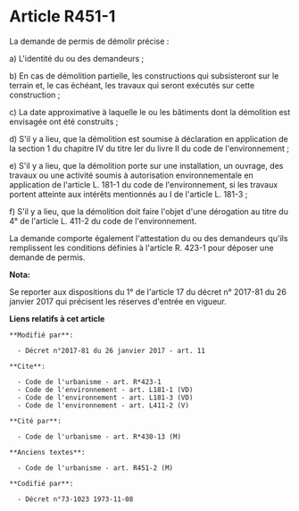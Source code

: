 # Article R451-1

La demande de permis de démolir précise : 

a) L'identité du ou des demandeurs ; 

b) En cas de démolition partielle, les constructions qui subsisteront sur le terrain et, le cas échéant, les travaux qui
seront exécutés sur cette construction ; 

c) La date approximative à laquelle le ou les bâtiments dont la démolition est envisagée ont été construits ; 

d) S'il y a lieu, que la démolition est soumise à déclaration en application de la section 1 du chapitre IV du titre Ier du
livre II du code de l'environnement ; 

e) S'il y a lieu, que la démolition porte sur une installation, un ouvrage, des travaux ou une activité soumis à autorisation
environnementale en application de l'article L. 181-1 du code de l'environnement, si les travaux portent atteinte aux
intérêts mentionnés au I de l'article L. 181-3 ; 

f) S'il y a lieu, que la démolition doit faire l'objet d'une dérogation au titre du 4° de l'article L. 411-2 du code de
l'environnement. 

La demande comporte également l'attestation du ou des demandeurs qu'ils remplissent les conditions définies à l'article R.
423-1 pour déposer une demande de permis.

**Nota:**

Se reporter aux dispositions du 1° de l'article 17 du décret n° 2017-81 du 26 janvier 2017 qui précisent les réserves
d'entrée en vigueur.

**Liens relatifs à cet article**

	**Modifié par**:

	  - Décret n°2017-81 du 26 janvier 2017 - art. 11

	**Cite**:

	  - Code de l'urbanisme - art. R*423-1
	  - Code de l'environnement - art. L181-1 (VD)
	  - Code de l'environnement - art. L181-3 (VD)
	  - Code de l'environnement - art. L411-2 (V)

	**Cité par**:

	  - Code de l'urbanisme - art. R*430-13 (M)

	**Anciens textes**:

	  - Code de l'urbanisme - art. R451-2 (M)

	**Codifié par**:

	  - Décret n°73-1023 1973-11-08
